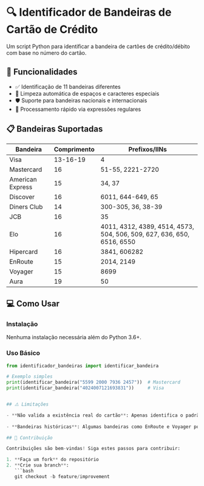 # 🔍 Identificador de Bandeiras de Cartão de Crédito

Um script Python para identificar a bandeira de cartões de crédito/débito com base no número do cartão.

## 🚀 Funcionalidades

- ✅ Identificação de 11 bandeiras diferentes
- 🧹 Limpeza automática de espaços e caracteres especiais
- 🛡️ Suporte para bandeiras nacionais e internacionais
- 🔄 Processamento rápido via expressões regulares

## 📋 Bandeiras Suportadas

| Bandeira          | Comprimento | Prefixos/IINs                     |
|-------------------|------------|-----------------------------------|
| Visa              | 13-16-19   | 4                                 |
| Mastercard        | 16         | 51-55, 2221-2720                  |
| American Express  | 15         | 34, 37                            |
| Discover         | 16         | 6011, 644-649, 65                 |
| Diners Club      | 14         | 300-305, 36, 38-39                |
| JCB              | 16         | 35                                |
| Elo              | 16         | 4011, 4312, 4389, 4514, 4573, 504, 506, 509, 627, 636, 650, 6516, 6550 |
| Hipercard        | 16         | 3841, 606282                      |
| EnRoute          | 15         | 2014, 2149                        |
| Voyager          | 15         | 8699                              |
| Aura             | 19         | 50                                |

## 💻 Como Usar

### Instalação
Nenhuma instalação necessária além do Python 3.6+.

### Uso Básico
```python
from identificador_bandeiras import identificar_bandeira

# Exemplo simples
print(identificar_bandeira("5599 2000 7936 2457"))  # Mastercard
print(identificar_bandeira("4024007121693831"))     # Visa


## ⚠️ Limitações

- **Não valida a existência real do cartão**: Apenas identifica o padrão do número, não verifica se o cartão realmente existe.
  
- **Bandeiras históricas**: Algumas bandeiras como EnRoute e Voyager podem não ser mais emitidas atualmente.

## 🤝 Contribuição

Contribuições são bem-vindas! Siga estes passos para contribuir:

1. **Faça um fork** do repositório
2. **Crie sua branch**:  
   ```bash
   git checkout -b feature/improvement